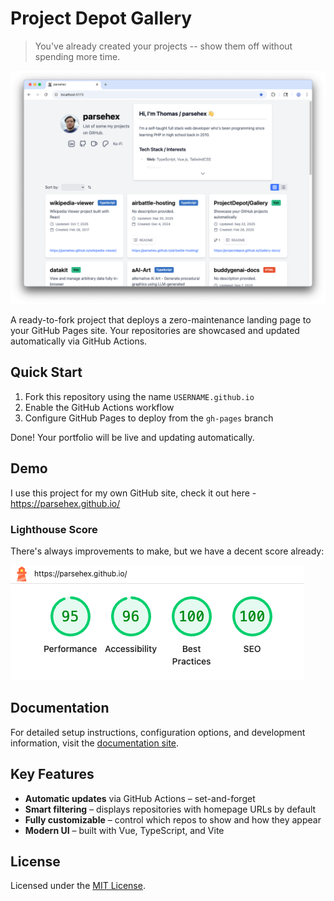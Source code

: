 # Project Depot Gallery

> You've already created your projects -- show them off without spending more time.

![Project Depot Gallery preview](/readme-images/pd_gallery-preview.png)

A ready-to-fork project that deploys a zero-maintenance landing page to your GitHub Pages site. Your repositories are showcased and updated automatically via GitHub Actions.

## Quick Start

1. Fork this repository using the name `USERNAME.github.io`
2. Enable the GitHub Actions workflow
3. Configure GitHub Pages to deploy from the `gh-pages` branch

Done! Your portfolio will be live and updating automatically.

## Demo

I use this project for my own GitHub site, check it out here - <https://parsehex.github.io/>

### Lighthouse Score

There's always improvements to make, but we have a decent score already:

![Lighthouse score for parsehex.github.io](/readme-images/lighthouse-score.png)

## Documentation

For detailed setup instructions, configuration options, and development information, visit the [documentation site](https://projectdepot.github.io/Gallery-docs/).

## Key Features

- **Automatic updates** via GitHub Actions – set-and-forget
- **Smart filtering** – displays repositories with homepage URLs by default
- **Fully customizable** – control which repos to show and how they appear
- **Modern UI** – built with Vue, TypeScript, and Vite

## License

Licensed under the [MIT License](LICENSE).
